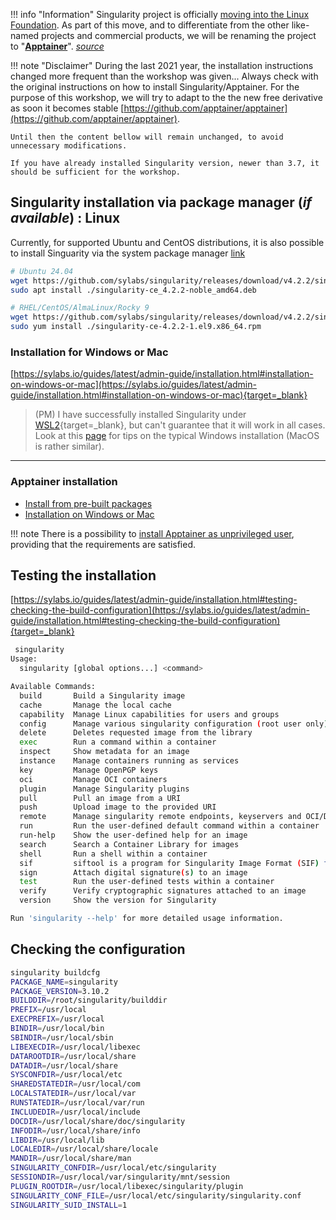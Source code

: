 !!! info "Information"
    Singularity project is officially [moving into the Linux Foundation](https://www.linuxfoundation.org/press-release/new-linux-foundation-project-accelerates-collaboration-on-container-systems-between-enterprise-and-high-performance-computing-environments/). As part of this move, and to differentiate from the other like-named projects and commercial products, we will be renaming the project to "[**Apptainer**](https://apptainer.org/)". [_source_](https://apptainer.org/news/community-announcement-20211130/)

!!! note "Disclaimer"
    During the last 2021 year, the installation instructions changed more frequent than the workshop was given... Always check with the original instructions on how to install Singularity/Apptainer. For the purpose of this workshop, we will try to adapt to the the new free derivative as soon it becomes stable [https://github.com/apptainer/apptainer](https://github.com/apptainer/apptainer).

    Until then the content bellow will remain unchanged, to avoid unnecessary modifications.

    If you have already installed Singularity version, newer than 3.7, it should be sufficient for the workshop.

## Singularity installation via package manager (_if available_) : Linux

Currently, for supported Ubuntu and CentOS distributions, it is also possible to install Singuarity via the system package manager [link](https://github.com/sylabs/singularity/releases)
``` bash
# Ubuntu 24.04
wget https://github.com/sylabs/singularity/releases/download/v4.2.2/singularity-ce_4.2.2-noble_amd64.deb
sudo apt install ./singularity-ce_4.2.2-noble_amd64.deb

# RHEL/CentOS/AlmaLinux/Rocky 9
wget https://github.com/sylabs/singularity/releases/download/v4.2.2/singularity-ce-4.2.2-1.el9.x86_64.rpm
sudo yum install ./singularity-ce-4.2.2-1.el9.x86_64.rpm
```

### Installation for Windows or Mac
[https://sylabs.io/guides/latest/admin-guide/installation.html#installation-on-windows-or-mac](https://sylabs.io/guides/latest/admin-guide/installation.html#installation-on-windows-or-mac){target=_blank}

> (PM) I have successfully installed Singularity under [WSL2](https://docs.microsoft.com/en-us/windows/wsl/install-win10){target=_blank}, but can't guarantee that it will work in all cases.  
> Look at this [page](./vagrant_windows.md) for tips on the typical Windows installation (MacOS is rather similar).

---

### Apptainer installation
- [Install from pre-built packages](https://apptainer.org/docs/admin/1.3/installation.html#install-from-pre-built-packages)
- [Installation on Windows or Mac](https://apptainer.org/docs/admin/1.3/installation.html#installation-on-windows-or-mac)

!!! note
    There is a possibility to [install Apptainer as unprivileged user](https://apptainer.org/docs/admin/1.3/installation.html#install-unprivileged-from-pre-built-binaries), providing that the requirements are satisfied.

## Testing the installation

[https://sylabs.io/guides/latest/admin-guide/installation.html#testing-checking-the-build-configuration](https://sylabs.io/guides/latest/admin-guide/installation.html#testing-checking-the-build-configuration){target=_blank}

``` bash
 singularity 
Usage:
  singularity [global options...] <command>

Available Commands:
  build       Build a Singularity image
  cache       Manage the local cache
  capability  Manage Linux capabilities for users and groups
  config      Manage various singularity configuration (root user only)
  delete      Deletes requested image from the library
  exec        Run a command within a container
  inspect     Show metadata for an image
  instance    Manage containers running as services
  key         Manage OpenPGP keys
  oci         Manage OCI containers
  plugin      Manage Singularity plugins
  pull        Pull an image from a URI
  push        Upload image to the provided URI
  remote      Manage singularity remote endpoints, keyservers and OCI/Docker registry credentials
  run         Run the user-defined default command within a container
  run-help    Show the user-defined help for an image
  search      Search a Container Library for images
  shell       Run a shell within a container
  sif         siftool is a program for Singularity Image Format (SIF) file manipulation
  sign        Attach digital signature(s) to an image
  test        Run the user-defined tests within a container
  verify      Verify cryptographic signatures attached to an image
  version     Show the version for Singularity

Run 'singularity --help' for more detailed usage information.
```

## Checking the configuration

``` bash
singularity buildcfg
PACKAGE_NAME=singularity
PACKAGE_VERSION=3.10.2
BUILDDIR=/root/singularity/builddir
PREFIX=/usr/local
EXECPREFIX=/usr/local
BINDIR=/usr/local/bin
SBINDIR=/usr/local/sbin
LIBEXECDIR=/usr/local/libexec
DATAROOTDIR=/usr/local/share
DATADIR=/usr/local/share
SYSCONFDIR=/usr/local/etc
SHAREDSTATEDIR=/usr/local/com
LOCALSTATEDIR=/usr/local/var
RUNSTATEDIR=/usr/local/var/run
INCLUDEDIR=/usr/local/include
DOCDIR=/usr/local/share/doc/singularity
INFODIR=/usr/local/share/info
LIBDIR=/usr/local/lib
LOCALEDIR=/usr/local/share/locale
MANDIR=/usr/local/share/man
SINGULARITY_CONFDIR=/usr/local/etc/singularity
SESSIONDIR=/usr/local/var/singularity/mnt/session
PLUGIN_ROOTDIR=/usr/local/libexec/singularity/plugin
SINGULARITY_CONF_FILE=/usr/local/etc/singularity/singularity.conf
SINGULARITY_SUID_INSTALL=1
```

